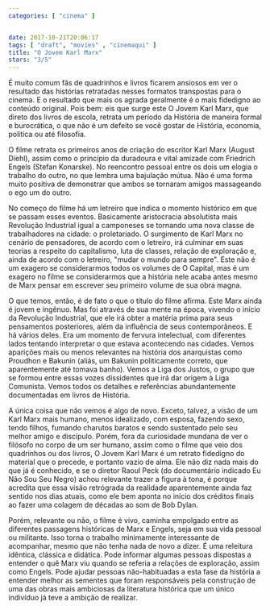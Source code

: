 ```yaml
---
categories: [ "cinema" ]


date: 2017-10-21T20:06:17
tags: [ "draft", "movies" , "cinemaqui" ]
title: "O Jovem Karl Marx"
stars: "3/5"
---
```

É muito comum fãs de quadrinhos e livros ficarem ansiosos em ver o resultado das histórias retratadas nesses formatos transpostas para o cinema. E o resultado que mais os agrada geralmente é o mais fidedigno ao conteúdo original. Pois bem: eis que surge este O Jovem Karl Marx, que direto dos livros de escola, retrata um período da História de maneira formal e burocrática, o que não é um defeito se você gostar de História, economia, política ou até filosofia.

O filme retrata os primeiros anos de criação do escritor Karl Marx (August Diehl), assim como o princípio da duradoura e vital amizade com Friedrich Engels (Stefan Konarske). No reencontro pessoal entre os dois um elogia o trabalho do outro, no que lembra uma bajulação mútua. Não é uma forma muito positiva de demonstrar que ambos se tornaram amigos massageando o ego um do outro.

No começo do filme há um letreiro que indica o momento histórico em que se passam esses eventos. Basicamente aristocracia absolutista mais Revolução Industrial igual a camponeses se tornando uma nova classe de trabalhadores na cidade: o proletariado. O surgimento de Karl Marx no cenário de pensadores, de acordo com o letreiro, irá culminar em suas teorias a respeito do capitalismo, luta de classes, relação de exploração e, ainda de acordo com o letreiro, "mudar o mundo para sempre". Este não é um exagero se considerarmos todos os volumes de O Capital, mas é um exagero no filme se considerarmos que a história nele acaba antes mesmo de Marx pensar em escrever seu primeiro volume de sua obra magna.

O que temos, então, é de fato o que o título do filme afirma. Este Marx ainda é jovem e ingênuo. Mas foi através de sua mente na época, vivendo o início da Revolução Industrial, que ele irá obter a matéria prima para seus pensamentos posteriores, além da influência de seus contemporâneos. E há vários deles. Era um momento de fervura intelectual, com diferentes lados tentando interpretar o que estava acontecendo nas cidades. Vemos aparições mais ou menos relevantes na história dos anarquistas como Proudhon e Bakunin (aliás, um Bakunin politicamente correto, que aparentemente até tomava banho). Vemos a Liga dos Justos, o grupo que se formou entre essas vozes dissidentes que irá dar origem à Liga Comunista. Vemos todos os detalhes e referências abundantemente documentadas em livros de História.

A única coisa que não vemos é algo de novo. Exceto, talvez, a visão de um Karl Marx mais humano, menos idealizado, com esposa, fazendo sexo, tendo filhos, fumando charutos baratos e sendo sustentado pelo seu melhor amigo e discípulo. Porém, fora da curiosidade mundana de ver o filósofo no corpo de um ser humano, assim como o filme que veio dos quadrinhos ou dos livros, O Jovem Karl Marx é um retrato fidedigno do material que o precede, e portanto vazio de alma. Ele não diz nada mais do que já é conhecido, e se o diretor Raoul Peck (do documentário indicado Eu Não Sou Seu Negro) achou relevante trazer a figura à tona, é porque acredita que essa visão retrógrada da realidade aparentemente ainda faz sentido nos dias atuais, como ele bem aponta no início dos créditos finais ao fazer uma colagem de décadas ao som de Bob Dylan.

Porém, relevante ou não, o filme é vivo, caminha empolgado entre as diferentes passagens históricas de Marx e Engels, seja em sua vida pessoal ou militante. Isso torna o trabalho minimamente interessante de acompanhar, mesmo que não tenha nada de novo a dizer. É uma releitura idêntica, clássica e didática. Pode informar algumas pessoas dispostas a entender o quê Marx viu quando se referia a relações de exploração, assim como Engels. Pode ajudar pessoas não-habituadas a esta fase da história a entender melhor as sementes que foram responsáveis pela construção de uma das obras mais ambiciosas da literatura histórica que um único indivíduo já teve a ambição de realizar.
